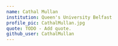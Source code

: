 ```yaml
---
name: Cathal Mullan
institution: Queen's University Belfast
profile_pic: CathalMullan.jpg
quote: TODO - Add quote.
github_user: CathalMullan
---
```

